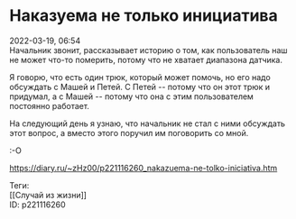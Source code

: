 Наказуема не только инициатива
===============================

   
 2022-03-19, 06:54   
  Начальник звонит, рассказывает историю о том, как пользователь наш не может что-то померить, потому что не хватает диапазона датчика.   
   
 Я говорю, что есть один трюк, который может помочь, но его надо обсуждать с Машей и Петей. С Петей -- потому что он этот трюк и придумал, а с Машей -- потому что она с этим пользователем постоянно работает.   
   
 На следующий день я узнаю, что начальник не стал с ними обсуждать этот вопрос, а вместо этого поручил им поговорить со мной.   
   
 :-О   
    
 <https://diary.ru/~zHz00/p221116260_nakazuema-ne-tolko-iniciativa.htm>   
   
 Теги:   
 [[Случай из жизни]]   
 ID: p221116260